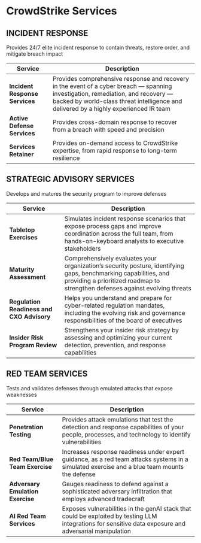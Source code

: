 # CrowdStrike Services

## INCIDENT RESPONSE

Provides 24/7 elite incident response to contain threats, restore order, and mitigate breach impact

| Service                       | Description                                                                                                                                                                                                   |
|-------------------------------|---------------------------------------------------------------------------------------------------------------------------------------------------------------------------------------------------------------|
| **Incident Response Services** | Provides comprehensive response and recovery in the event of a cyber breach — spanning investigation, remediation, and recovery — backed by world-class threat intelligence and delivered by a highly experienced IR team |
| **Active Defense Services**    | Provides cross-domain response to recover from a breach with speed and precision                                                                                                                              |
| **Services Retainer**         | Provides on-demand access to CrowdStrike expertise, from rapid response to long-term resilience                                                                                                                |


## STRATEGIC ADVISORY SERVICES

Develops and matures the security program to improve defenses

| Service                                      | Description                                                                                                                                                                                                                                      |
|-----------------------------------------------|--------------------------------------------------------------------------------------------------------------------------------------------------------------------------------------------------------------------------------------------------|
| **Tabletop Exercises**                        | Simulates incident response scenarios that expose process gaps and improve coordination across the full team, from hands-on-keyboard analysts to executive stakeholders                                                                           |
| **Maturity Assessment**                       | Comprehensively evaluates your organization’s security posture, identifying gaps, benchmarking capabilities, and providing a prioritized roadmap to strengthen defenses against evolving threats                                                 |
| **Regulation Readiness and CXO Advisory**     | Helps you understand and prepare for cyber-related regulation mandates, including the evolving risk and governance responsibilities of the board of executives                                                                                   |
| **Insider Risk Program Review**               | Strengthens your insider risk strategy by assessing and optimizing your current detection, prevention, and response capabilities                                                                           |


## RED TEAM SERVICES

Tests and validates defenses through emulated attacks that expose weaknesses

| Service                           | Description                                                                                                                                                                              |
|------------------------------------|------------------------------------------------------------------------------------------------------------------------------------------------------------------------------------------|
| **Penetration Testing**            | Provides attack emulations that test the detection and response capabilities of your people, processes, and technology to identify vulnerabilities                                         |
| **Red Team/Blue Team Exercise**    | Increases response readiness under expert guidance, as a red team attacks systems in a simulated exercise and a blue team mounts the defense                                             |
| **Adversary Emulation Exercise**   | Gauges readiness to defend against a sophisticated adversary infiltration that employs advanced tradecraft                                                                                |
| **AI Red Team Services**           | Exposes vulnerabilities in the genAI stack that could be exploited by testing LLM integrations for sensitive data exposure and adversarial manipulation                                   |